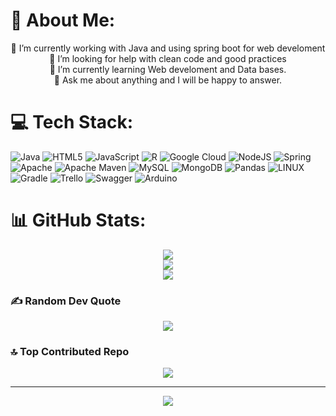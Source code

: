 # 💫 About Me:

<div align="center">
🔭 I’m currently working with Java and using spring boot for web develoment <br>🤝 I’m looking for help with clean code and good practices<br>🌱 I’m currently learning Web develoment and Data bases.<br>💬 Ask me about anything and I will be happy to answer.
  
</div>


# 💻 Tech Stack:
![Java](https://img.shields.io/badge/java-%23ED8B00.svg?style=for-the-badge&logo=java&logoColor=white) ![HTML5](https://img.shields.io/badge/html5-%23E34F26.svg?style=for-the-badge&logo=html5&logoColor=white) ![JavaScript](https://img.shields.io/badge/javascript-%23323330.svg?style=for-the-badge&logo=javascript&logoColor=%23F7DF1E) ![R](https://img.shields.io/badge/r-%23276DC3.svg?style=for-the-badge&logo=r&logoColor=white) ![Google Cloud](https://img.shields.io/badge/Google%20Cloud-%234285F4.svg?style=for-the-badge&logo=google-cloud&logoColor=white) ![NodeJS](https://img.shields.io/badge/node.js-6DA55F?style=for-the-badge&logo=node.js&logoColor=white) ![Spring](https://img.shields.io/badge/spring-%236DB33F.svg?style=for-the-badge&logo=spring&logoColor=white) ![Apache](https://img.shields.io/badge/apache-%23D42029.svg?style=for-the-badge&logo=apache&logoColor=white) ![Apache Maven](https://img.shields.io/badge/Apache%20Maven-C71A36?style=for-the-badge&logo=Apache%20Maven&logoColor=white) ![MySQL](https://img.shields.io/badge/mysql-%2300f.svg?style=for-the-badge&logo=mysql&logoColor=white) ![MongoDB](https://img.shields.io/badge/MongoDB-%234ea94b.svg?style=for-the-badge&logo=mongodb&logoColor=white) ![Pandas](https://img.shields.io/badge/pandas-%23150458.svg?style=for-the-badge&logo=pandas&logoColor=white) ![LINUX](https://img.shields.io/badge/Linux-FCC624?style=for-the-badge&logo=linux&logoColor=black) ![Gradle](https://img.shields.io/badge/Gradle-02303A.svg?style=for-the-badge&logo=Gradle&logoColor=white) ![Trello](https://img.shields.io/badge/Trello-%23026AA7.svg?style=for-the-badge&logo=Trello&logoColor=white) ![Swagger](https://img.shields.io/badge/-Swagger-%23Clojure?style=for-the-badge&logo=swagger&logoColor=white) ![Arduino](https://img.shields.io/badge/-Arduino-00979D?style=for-the-badge&logo=Arduino&logoColor=white)
# 📊 GitHub Stats:
<div align="center">
  
![](https://github-readme-stats.vercel.app/api?username=manuelRestrep0&theme=calm&hide_border=false&include_all_commits=true&count_private=true)<br/>
![](https://github-readme-streak-stats.herokuapp.com/?user=manuelRestrep0&theme=calm&hide_border=false)<br/>
![](https://github-readme-stats.vercel.app/api/top-langs/?username=manuelRestrep0&theme=calm&hide_border=false&include_all_commits=true&count_private=true&layout=compact)
 
</div>


### ✍️ Random Dev Quote
<div align="center">
  
![](https://quotes-github-readme.vercel.app/api?type=horizontal&theme=radical)
  
</div>

### 🔝 Top Contributed Repo

<div align="center">
  
![](https://github-contributor-stats.vercel.app/api?username=manuelRestrep0&limit=5&theme=dark&combine_all_yearly_contributions=true)

---
[![](https://visitcount.itsvg.in/api?id=manuelRestrep0&icon=0&color=0)](https://visitcount.itsvg.in)
  
  </div>

<!-- Proudly created with GPRM ( https://gprm.itsvg.in ) -->
